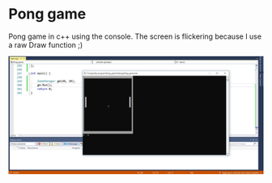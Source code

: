 # Pong game
Pong game in c++ using the console. The screen is flickering because I use a raw Draw function ;)

![Screenshot](game_screen.jpeg)
